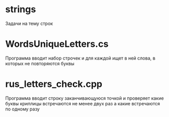 # strings
Задачи на тему строк

# WordsUniqueLetters.cs
Программа вводит набор строчек и для каждой ищет в ней слова, в которых не повторяются буквы

# rus_letters_check.cpp
Программа вводит строку заканчивающуюся точкой и проверяет какие буквы криллицы встречаются 
не менее двух раз а какие встречаются по одному разу
